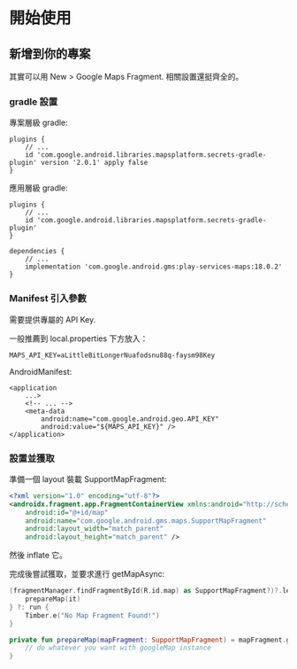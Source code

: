 # 開始使用

## 新增到你的專案

其實可以用 New > Google Maps Fragment. 相關設置還挺齊全的。

### gradle 設置

專案層級 gradle:

```
plugins {
    // ...
    id 'com.google.android.libraries.mapsplatform.secrets-gradle-plugin' version '2.0.1' apply false
}
```

應用層級 gradle:

```
plugins {
    // ...
    id 'com.google.android.libraries.mapsplatform.secrets-gradle-plugin'
}

dependencies {
    // ...
    implementation 'com.google.android.gms:play-services-maps:18.0.2'
}
```

### Manifest 引入參數

需要提供專屬的 API Key.

一般推薦到 local.properties 下方放入：

```
MAPS_API_KEY=aLittleBitLongerNuafodsnu88q-faysm98Key
```

AndroidManifest:

```
<application
    ...>
    <!-- ... -->
    <meta-data
        android:name="com.google.android.geo.API_KEY"
        android:value="${MAPS_API_KEY}" />
</application>
```

### 設置並獲取

準備一個 layout 裝載 SupportMapFragment:

```xml
<?xml version="1.0" encoding="utf-8"?>
<androidx.fragment.app.FragmentContainerView xmlns:android="http://schemas.android.com/apk/res/android"
    android:id="@+id/map"
    android:name="com.google.android.gms.maps.SupportMapFragment"
    android:layout_width="match_parent"
    android:layout_height="match_parent" />
```

然後 inflate 它。

完成後嘗試獲取，並要求進行 getMapAsync:

```kotlin
(fragmentManager.findFragmentById(R.id.map) as SupportMapFragment?)?.let {
    prepareMap(it)
} ?: run {
    Timber.e("No Map Fragment Found!")
}

private fun prepareMap(mapFragment: SupportMapFragment) = mapFragment.getMapAsync { googleMap ->
    // do whatever you want with googleMap instance
}
```
